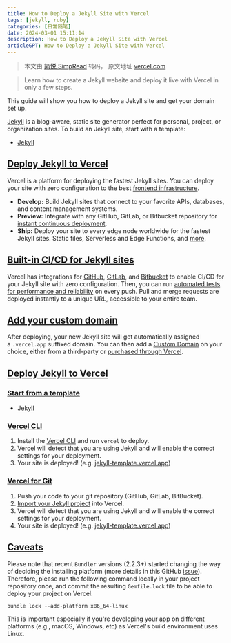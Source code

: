 ```yaml
---
title: How to Deploy a Jekyll Site with Vercel
tags: [jekyll, ruby]
categories: [日常随笔]
date: 2024-03-01 15:11:14
description: How to Deploy a Jekyll Site with Vercel
articleGPT: How to Deploy a Jekyll Site with Vercel
---
```


> 本文由 [简悦 SimpRead](http://ksria.com/simpread/) 转码， 原文地址 [vercel.com](https://vercel.com/guides/deploying-jekyll-with-vercel)

> Learn how to create a Jekyll website and deploy it live with Vercel in only a few steps.

This guide will show you how to deploy a Jekyll site and get your domain set up.

[Jekyll](https://jekyllrb.com/) is a blog-aware, static site generator perfect for personal, project, or organization sites. To build an Jekyll site, start with a template:

*   [Jekyll](https://vercel.com/new/clone?s=https%3A%2F%2Fgithub.com%2Fvercel%2Fvercel%2Ftree%2Fmain%2Fexamples%2Fjekyll&template=jekyll&id=67753070&b=main&from=templates)

[Deploy Jekyll to Vercel](#deploy-jekyll-to-vercel)
---------------------------------------------------

Vercel is a platform for deploying the fastest Jekyll sites. You can deploy your site with zero configuration to the best [frontend infrastructure](https://vercel.com/features/infrastructure).

*   **Develop:** Build Jekyll sites that connect to your favorite APIs, databases, and content management systems.
*   **Preview:** Integrate with any GitHub, GitLab, or Bitbucket repository for [instant continuous deployment](https://vercel.com/features/previews).
*   **Ship:** Deploy your site to every edge node worldwide for the fastest Jekyll sites. Static files, Serverless and Edge Functions, and [more](https://vercel.com/features/infrastructure).

[Built-in CI/CD for Jekyll sites](#built-in-ci/cd-for-jekyll-sites)
-------------------------------------------------------------------

Vercel has integrations for [GitHub](https://vercel.com/docs/deployments/git/vercel-for-github), [GitLab](https://vercel.com/docs/deployments/git/vercel-for-gitlab), and [Bitbucket](https://vercel.com/docs/deployments/git/vercel-for-bitbucket) to enable CI/CD for your Jekyll site with zero configuration. Then, you can run [automated tests for performance and reliability](https://vercel.com/docs/concepts/deployments/checks) on every push. Pull and merge requests are deployed instantly to a unique URL, accessible to your entire team.

[Add your custom domain](#add-your-custom-domain)
-------------------------------------------------

After deploying, your new Jekyll site will get automatically assigned a `.vercel.app` suffixed domain. You can then add a [Custom Domain](https://vercel.com/docs/concepts/projects/custom-domains) on your choice, either from a third-party or [purchased through Vercel](https://vercel.com/domains).

[Deploy Jekyll to Vercel](#deploy-jekyll-to-vercel)
---------------------------------------------------

### [Start from a template](#start-from-a-template)

*   [Jekyll](https://vercel.com/new/clone?s=https%3A%2F%2Fgithub.com%2Fvercel%2Fvercel%2Ftree%2Fmain%2Fexamples%2Fjekyll&template=jekyll&id=67753070&b=main&from=templates)

### [Vercel CLI](#vercel-cli)

1.  Install the [Vercel CLI](https://vercel.com/cli) and run `vercel` to deploy.
2.  Vercel will detect that you are using Jekyll and will enable the correct settings for your deployment.
3.  Your site is deployed! (e.g. [jekyll-template.vercel.app](https://jekyll-template.vercel.app/))

### [Vercel for Git](#vercel-for-git)

1.  Push your code to your git repository (GitHub, GitLab, BitBucket).
2.  [Import your Jekyll project](https://vercel.com/new) into Vercel.
3.  Vercel will detect that you are using Jekyll and will enable the correct settings for your deployment.
4.  Your site is deployed! (e.g. [jekyll-template.vercel.app](https://jekyll-template.vercel.app/))

[Caveats](#caveats)
-------------------

Please note that recent `Bundler` versions (2.2.3+) started changing the way of deciding the installing platform (more details in this GitHub [issue](https://github.com/rubygems/rubygems/issues/4269)). Therefore, please run the following command locally in your project repository once, and commit the resulting `Gemfile.lock` file to be able to deploy your project on Vercel:

```
bundle lock --add-platform x86_64-linux
```

This is important especially if you're developing your app on different platforms (e.g., macOS, Windows, etc) as Vercel's build environment uses Linux.